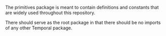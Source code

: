 The primitives package is meant to contain definitions and constants 
that are widely used throughout this repository. 

There should serve as the root package in that there should be no imports of any other Temporal package.